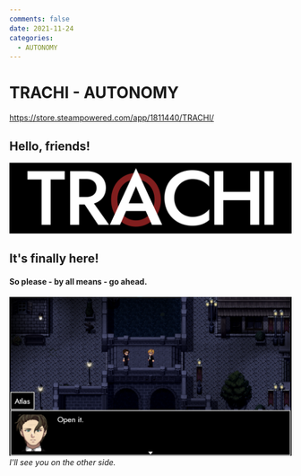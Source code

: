```yaml
---
comments: false
date: 2021-11-24
categories:
  - AUTONOMY
---
```


# TRACHI - AUTONOMY

https://store.steampowered.com/app/1811440/TRACHI/
## **Hello, friends!**
![](../../../../../assets/blog/images/steam/2021/2c8be923d61efb439342db306128f37434b32cba.png)
## It's finally here!

#### So please - by all means - go ahead.
![](../../../../../assets/blog/images/steam/2021/2fb1852b8d076f53512d8f73b51181acaa5bb2a4.png)
*I'll see you on the other side.*
